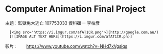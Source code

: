 # Computer Animation Final Project
主題：監獄兔大逃亡
107753033 資科碩一 李柏彥


      [<img src="https://i.imgur.com/afAT1CR.png">](http://google.com.au/)
      [![IMAGE ALT TEXT HERE](https://i.imgur.com/afAT1CR.pn)]
影片：
      https://www.youtube.com/watch?v=NHd7xVgsiqs









[//]: # (These are reference links used in the body of this note and get stripped out when the markdown processor does its job. There is no need to format nicely because it shouldn't be seen. Thanks SO - http://stackoverflow.com/questions/4823468/store-comments-in-markdown-syntax)


